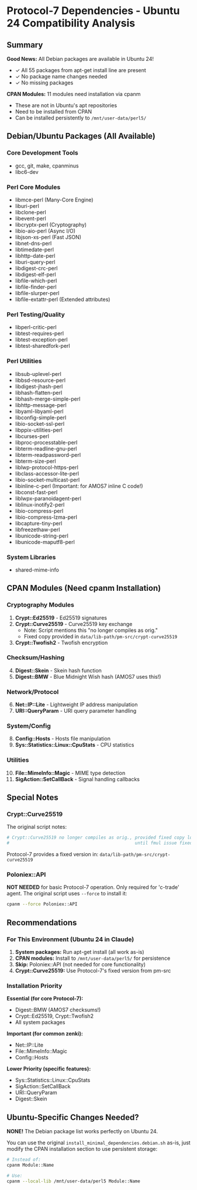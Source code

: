 # Protocol-7 Dependencies - Ubuntu 24 Compatibility Analysis

## Summary

**Good News:** All Debian packages are available in Ubuntu 24!
- ✓ All 55 packages from apt-get install line are present
- ✓ No package name changes needed
- ✓ No missing packages

**CPAN Modules:** 11 modules need installation via cpanm
- These are not in Ubuntu's apt repositories
- Need to be installed from CPAN
- Can be installed persistently to `/mnt/user-data/perl5/`

## Debian/Ubuntu Packages (All Available)

### Core Development Tools
- gcc, git, make, cpanminus
- libc6-dev

### Perl Core Modules
- libmce-perl (Many-Core Engine)
- liburi-perl
- libclone-perl
- libevent-perl
- libcryptx-perl (Cryptography)
- libio-aio-perl (Async I/O)
- libjson-xs-perl (Fast JSON)
- libnet-dns-perl
- libtimedate-perl
- libhttp-date-perl
- liburi-query-perl
- libdigest-crc-perl
- libdigest-elf-perl
- libfile-which-perl
- libfile-finder-perl
- libfile-slurper-perl
- libfile-extattr-perl (Extended attributes)

### Perl Testing/Quality
- libperl-critic-perl
- libtest-requires-perl
- libtest-exception-perl
- libtest-sharedfork-perl

### Perl Utilities
- libsub-uplevel-perl
- libbsd-resource-perl
- libdigest-jhash-perl
- libhash-flatten-perl
- libhash-merge-simple-perl
- libhttp-message-perl
- libyaml-libyaml-perl
- libconfig-simple-perl
- libio-socket-ssl-perl
- libppix-utilities-perl
- libcurses-perl
- libproc-processtable-perl
- libterm-readline-gnu-perl
- libterm-readpassword-perl
- libterm-size-perl
- liblwp-protocol-https-perl
- libclass-accessor-lite-perl
- libio-socket-multicast-perl
- libinline-c-perl (Important: for AMOS7 inline C code!)
- libconst-fast-perl
- liblwpx-paranoidagent-perl
- liblinux-inotify2-perl
- libio-compress-perl
- libio-compress-lzma-perl
- libcapture-tiny-perl
- libfreezethaw-perl
- libunicode-string-perl
- libunicode-maputf8-perl

### System Libraries
- shared-mime-info

## CPAN Modules (Need cpanm Installation)

### Cryptography Modules
1. **Crypt::Ed25519** - Ed25519 signatures
2. **Crypt::Curve25519** - Curve25519 key exchange
   - Note: Script mentions this "no longer compiles as orig."
   - Fixed copy provided in `data/lib-path/pm-src/crypt-curve25519`
3. **Crypt::Twofish2** - Twofish encryption

### Checksum/Hashing
4. **Digest::Skein** - Skein hash function
5. **Digest::BMW** - Blue Midnight Wish hash (AMOS7 uses this!)

### Network/Protocol
6. **Net::IP::Lite** - Lightweight IP address manipulation
7. **URI::QueryParam** - URI query parameter handling

### System/Config
8. **Config::Hosts** - Hosts file manipulation
9. **Sys::Statistics::Linux::CpuStats** - CPU statistics

### Utilities
10. **File::MimeInfo::Magic** - MIME type detection
11. **SigAction::SetCallBack** - Signal handling callbacks

## Special Notes

### Crypt::Curve25519
The original script notes:
```bash
# Crypt::Curve25519 no longer compiles as orig., provided fixed copy locally now
#                                                until fmul issue fixed upstream
```

Protocol-7 provides a fixed version in:
`data/lib-path/pm-src/crypt-curve25519`

### Poloniex::API
**NOT NEEDED** for basic Protocol-7 operation. Only required for 'c-trade' agent.
The original script uses `--force` to install it:
```bash
cpanm --force Poloniex::API
```

## Recommendations

### For This Environment (Ubuntu 24 in Claude)

1. **System packages:** Run apt-get install (all work as-is)
2. **CPAN modules:** Install to `/mnt/user-data/perl5/` for persistence
3. **Skip:** Poloniex::API (not needed for core functionality)
4. **Crypt::Curve25519:** Use Protocol-7's fixed version from pm-src

### Installation Priority

**Essential (for core Protocol-7):**
- Digest::BMW (AMOS7 checksums!)
- Crypt::Ed25519, Crypt::Twofish2
- All system packages

**Important (for common zenki):**
- Net::IP::Lite
- File::MimeInfo::Magic
- Config::Hosts

**Lower Priority (specific features):**
- Sys::Statistics::Linux::CpuStats
- SigAction::SetCallBack
- URI::QueryParam
- Digest::Skein

## Ubuntu-Specific Changes Needed?

**NONE!** The Debian package list works perfectly on Ubuntu 24.

You can use the original `install_minimal_dependencies.debian.sh` as-is,
just modify the CPAN installation section to use persistent storage:

```bash
# Instead of:
cpanm Module::Name

# Use:
cpanm --local-lib /mnt/user-data/perl5 Module::Name
```
